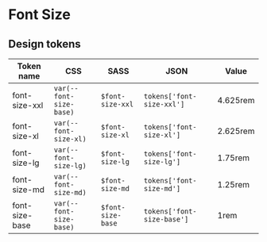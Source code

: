# Font Size

## Design tokens

| Token name     | CSS                     | SASS              | JSON                       | Value    |
| -------------- | ----------------------- | ----------------- | -------------------------- | -------- |
| font-size-xxl  | `var(--font-size-base)` | `$font-size-xxl`  | `tokens['font-size-xxl']`  | 4.625rem |
| font-size-xl   | `var(--font-size-xl)`   | `$font-size-xl`   | `tokens['font-size-xl']`   | 2.625rem |
| font-size-lg   | `var(--font-size-lg)`   | `$font-size-lg`   | `tokens['font-size-lg']`   | 1.75rem  |
| font-size-md   | `var(--font-size-md)`   | `$font-size-md`   | `tokens['font-size-md']`   | 1.25rem  |
| font-size-base | `var(--font-size-base)` | `$font-size-base` | `tokens['font-size-base']` | 1rem     |

